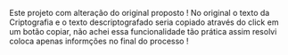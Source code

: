 Este projeto com alteração do original proposto ! 
No original o texto da Criptografia e o texto descriptografado seria copiado através do click em um botão copiar,
não achei essa funcionalidade tão prática assim resolvi coloca apenas informções no final do processo !
